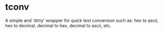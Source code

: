 # tconv
A simple and 'dirty' wrapper for quick text conversion such as: hex to ascii, hex to decimal, decimal to hex, decimal to ascii, etc.
